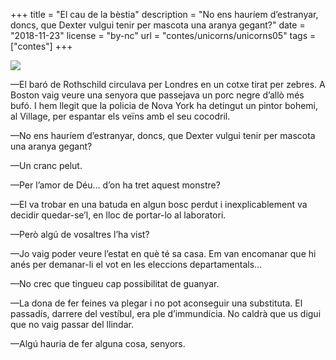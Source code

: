 +++
title = "El cau de la bèstia"
description = "No ens hauríem d’estranyar, doncs, que Dexter vulgui tenir per mascota una aranya gegant?"
date = "2018-11-23"
license = "by-nc"
url = "contes/unicorns/unicorns05"
tags = ["contes"]
+++

<img class="emoji" src="/contes/unicorns/twemoji/1f577.svg" />

—El baró de Rothschild circulava per Londres en un cotxe tirat per zebres. A Boston vaig veure una senyora que passejava un porc negre d’allò més bufó. I hem llegit que la policia de Nova York ha detingut un pintor bohemi, al Village, per espantar els veïns amb el seu cocodril.

—No ens hauríem d’estranyar, doncs, que Dexter vulgui tenir per mascota una aranya gegant?

—Un cranc pelut.

—Per l’amor de Déu… d’on ha tret aquest monstre?

—El va trobar en una batuda en algun bosc perdut i inexplicablement va decidir quedar-se’l, en lloc de portar-lo al laboratori.

—Però algú de vosaltres l’ha vist?

—Jo vaig poder veure l’estat en què té sa casa. Em van encomanar que hi anés per demanar-li el vot en les eleccions departamentals…

—No crec que tingueu cap possibilitat de guanyar.

—La dona de fer feines va plegar i no pot aconseguir una substituta. El passadís, darrere del vestíbul, era ple d’immundícia. No caldrà que us digui que no vaig passar del llindar.

—Algú hauria de fer alguna cosa, senyors.


